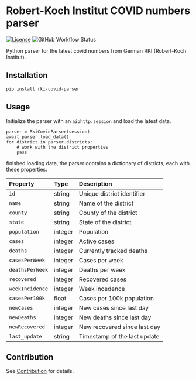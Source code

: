 # Robert-Koch Institut COVID numbers parser

[![License](https://img.shields.io/github/license/thebino/rki-covid-parser)](./LICENSE.md)
![GitHub Workflow Status](https://img.shields.io/github/workflow/status/thebino/rki-covid-parser/Check%20the%20ArcGis%20endpoint%20availibility)

Python parser for the latest covid numbers from German RKI (Robert-Koch Institut).

## Installation
```pip install rki-covid-parser```

## Usage
Initialize the parser with an `aiohttp.session` and load the latest data.
```
parser = RkiCovidParser(session)        
await parser.load_data()
for district in parser.districts:
    # work with the district properties
    pass
```

finished loading data, the parser contains a dictionary of districts, each with these properties:

|Property    |Type|Description|
|:-----------|:---|:------------|
|`id`| string | Unique district identifier |
|`name`| string | Name of the  district |
|`county`| string | County of the district |
|`state`| string | State of the district |
|`population`| integer | Population |
|`cases`| integer | Active cases |
|`deaths`| integer | Currently tracked deaths |
|`casesPerWeek`| integer | Cases per week |
|`deathsPerWeek`| integer | Deaths per week |
|`recovered`| integer | Recovered cases |
|`weekIncidence`| integer | Week incedence |
|`casesPer100k`| float | Cases per 100k population |
|`newCases`| integer | New cases since last day |
|`newDeaths`| integer | New deaths since last day |
|`newRecovered`| integer | New recovered since last day |
|`last_update`| string | Timestamp of the last update |


## Contribution
See [Contribution](CONTRIBUTING.md) for details.
